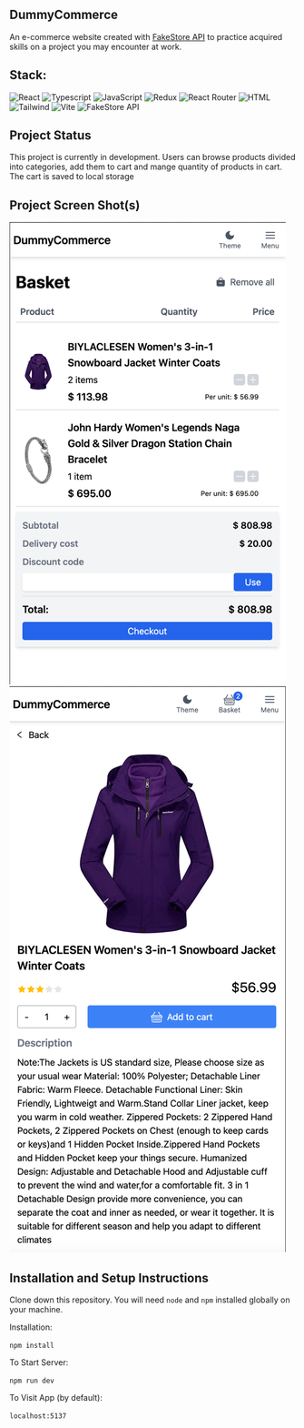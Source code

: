 ## DummyCommerce

An e-commerce website created with <a href="https://fakestoreapi.com/">FakeStore API</a> to practice acquired skills on a project you may encounter at work.

## Stack:

<img src="https://github.com/get-icon/geticon/raw/master/icons/react.svg" alt="React" width="40px" height="40px"> <img src="https://github.com/get-icon/geticon/raw/master/icons/typescript-icon.svg" alt="Typescript" width="40px" height="40px"> <img src="https://github.com/get-icon/geticon/raw/master/icons/javascript.svg" alt="JavaScript" width="40px" height="40px"> <img src="https://github.com/get-icon/geticon/raw/master/icons/redux.svg" alt="Redux" width="40px" height="40px"> <img src="https://static-00.iconduck.com/assets.00/react-router-icon-512x279-zswz065s.png" alt="React Router"  height="40px"> <img src="https://user-images.githubusercontent.com/25181517/192158954-f88b5814-d510-4564-b285-dff7d6400dad.png" alt="HTML" width="40px" height="40px"> <img src="https://user-images.githubusercontent.com/25181517/202896760-337261ed-ee92-4979-84c4-d4b829c7355d.png" alt="Tailwind" width="40px" height="40px"> <img src="https://github.com/get-icon/geticon/raw/master/icons/vite.svg" alt="Vite" width="40px" height="40px" style="max-width: 100%;"> <img src="https://fakestoreapi.com/icons/logo.png" alt="FakeStore API" width="40px" height="40px">

## Project Status

This project is currently in development. Users can browse products divided into categories, add them to cart and mange quantity of products in cart. The cart is saved to local storage

## Project Screen Shot(s)

 ![img.png](img.png) ![img_1.png](img_1.png)

## Installation and Setup Instructions

Clone down this repository. You will need `node` and `npm` installed globally on your machine.

Installation:

`npm install`

To Start Server:

`npm run dev`

To Visit App (by default):

`localhost:5137`

